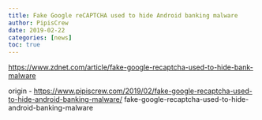 ```yaml
---
title: Fake Google reCAPTCHA used to hide Android banking malware
author: PipisCrew
date: 2019-02-22
categories: [news]
toc: true
---
```


https://www.zdnet.com/article/fake-google-recaptcha-used-to-hide-bank-malware

origin - https://www.pipiscrew.com/2019/02/fake-google-recaptcha-used-to-hide-android-banking-malware/ fake-google-recaptcha-used-to-hide-android-banking-malware
